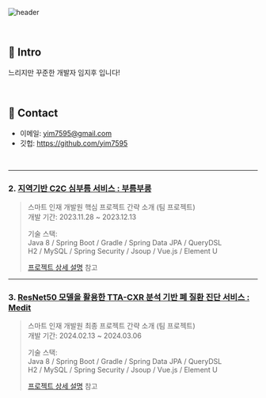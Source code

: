 ![header](https://capsule-render.vercel.app/api?type=Soft&color=auto&height=300&section=header&text=Hello,%20world!!&fontSize=90)

</br>

## :pushpin: Intro
느리지만 꾸준한 개발자 임지후 입니다!

</br>

## :pushpin: Contact
- 이메일: yim7595@gmail.com
- 깃헙: https://github.com/yim7595

</br>

---

### 2. [지역기반 C2C 심부름 서비스 : 부름부릉](https://github.com/JungHyung2/gitio.io)
>스마트 인재 개발원 핵심 프로젝트 간략 소개  (팀 프로젝트)  
>개발 기간: 2023.11.28 ~ 2023.12.13  
>  
>기술 스택:  
>Java 8 / Spring Boot / Gradle / Spring Data JPA / QueryDSL  
>H2 / MySQL / Spring Security / Jsoup / Vue.js / Element U  
>  
>[프로젝트 상세 설명](https://github.com/2021-SMHRD-KDT-AI-15/BB) 참고

---

### 3. [ResNet50 모델을 활용한 TTA-CXR 분석 기반 폐 질환 진단 서비스 : Medit](https://github.com/not-null-i-want/medit)
>스마트 인재 개발원 최종 프로젝트 간략 소개  (팀 프로젝트)  
>개발 기간: 2024.02.13 ~ 2024.03.06  
>  
>기술 스택:  
>Java 8 / Spring Boot / Gradle / Spring Data JPA / QueryDSL  
>H2 / MySQL / Spring Security / Jsoup / Vue.js / Element U  
>  
>[프로젝트 상세 설명](https://github.com/not-null-i-want/medit) 참고



<!--
**yim7595/yim7595** is a ✨ _special_ ✨ repository because its `README.md` (this file) appears on your GitHub profile.

Here are some ideas to get you started:

- 🔭 I’m currently working on ...
- 🌱 I’m currently learning ...
- 👯 I’m looking to collaborate on ...
- 🤔 I’m looking for help with ...
- 💬 Ask me about ...
- 📫 How to reach me: ...
- 😄 Pronouns: ...
- ⚡ Fun fact: ...
-->
